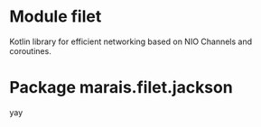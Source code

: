 # Module filet
Kotlin library for efficient networking based on NIO Channels and coroutines.

# Package marais.filet.jackson
yay

